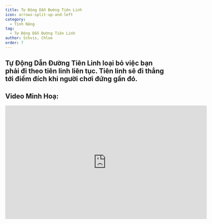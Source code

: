 ```yaml
---
title: Tự Động Dẫn Đường Tiên Linh
icon: arrows-split-up-and-left
category:
  - Tính Năng
tag:
  - Tự Động Dẫn Đường Tiên Linh
author: Schvis, Chloe
order: 7
---
```


## Tự Động Dẫn Đường Tiên Linh loại bỏ việc bạn phải đi theo tiên linh liên tục. Tiên linh sẽ đi thẳng tới điểm đích khi người chơi đứng gần đó.

## Video Minh Hoạ:

<div class="iframe-container"><iframe width="640" height="360" src="https://www.youtube.com/embed/uETIJ4KS39M?list=PL5eI1Tb64p56g27qfYk7VuFTz4FK6YrKa" title="Korepi - Auto Seelie" frameborder="0" allow="accelerometer; autoplay; clipboard-write; encrypted-media; gyroscope; picture-in-picture; web-share" allowfullscreen></iframe></div>
